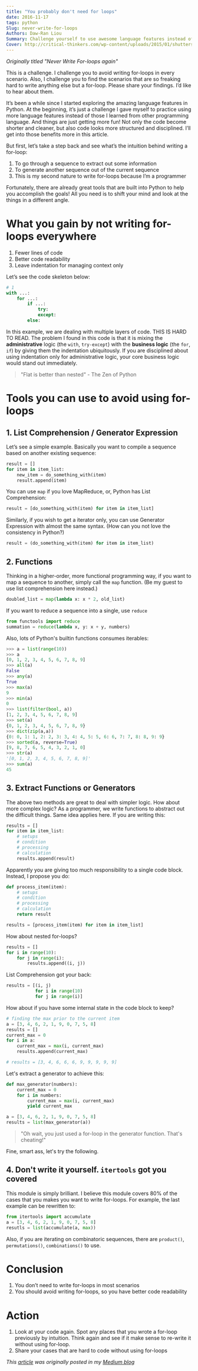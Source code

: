 ```yaml
---
title: "You probably don't need for loops"
date: 2016-11-17
tags: python
Slug: never-write-for-loops
Authors: Daw-Ran Liou
Summary: Challenge yourself to use awesome language features instead of for-loops
Cover: http://critical-thinkers.com/wp-content/uploads/2015/01/shutterstock_208347706.jpg
---
```


_Originally titled "Never Write For-loops again"_

This is a challenge. I challenge you to avoid writing for-loops in every scenario.
Also, I challenge you to find the scenarios that are so freaking hard to write
anything else but a for-loop. Please share your findings. I’d like to hear about
them.

It’s been a while since I started exploring the amazing language features in
Python. At the beginning, it’s just a challenge I gave myself to practice using
more language features instead of those I learned from other programming
language. And things are just getting more fun! Not only the code become shorter
and cleaner, but also code looks more structured and disciplined. I’ll get into
those benefits more in this article.

But first, let’s take a step back and see what’s the intuition behind writing a
for-loop:

1. To go through a sequence to extract out some information
1. To generate another sequence out of the current sequence
1. This is my second nature to write for-loops because I’m a programmer

Fortunately, there are already great tools that are built into Python to help
you accomplish the goals! All you need is to shift your mind and look at the
things in a different angle.

# What you gain by not writing for-loops everywhere
1. Fewer lines of code
1. Better code readability
1. Leave indentation for managing context only

Let’s see the code skeleton below:

```Python
# 1
with ...:
    for ...:
        if ...:
            try:
            except:
        else:
```

In this example, we are dealing with multiple layers of code. THIS IS HARD TO
READ. The problem I found in this code is that it is mixing the
__administrative__ logic (the `with`, `try-except`) with the __business logic__
(the `for`, `if`) by giving them the indentation ubiquitously. If you are
disciplined about using indentation only for administrative logic, your core
business logic would stand out immediately.

> "Flat is better than nested" - The Zen of Python

# Tools you can use to avoid using for-loops

## 1. List Comprehension / Generator Expression

Let’s see a simple example. Basically you want to compile a sequence based on
another existing sequence:

```Python
result = []
for item in item_list:
    new_item = do_something_with(item)
    result.append(item)
```

You can use `map` if you love MapReduce, or, Python has List Comprehension:

```Python
result = [do_something_with(item) for item in item_list]
```

Similarly, if you wish to get a iterator only, you can use Generator Expression
with almost the same syntax. (How can you not love the consistency in Python?)

```Python
result = (do_something_with(item) for item in item_list)
```

## 2. Functions
Thinking in a higher-order, more functional programming way, if you want to map
a sequence to another, simply call the `map` function. (Be my guest to use list
comprehension here instead.)

```Python
doubled_list = map(lambda x: x * 2, old_list)
```

If you want to reduce a sequence into a single, use `reduce`

```Python
from functools import reduce
summation = reduce(lambda x, y: x + y, numbers)
```

Also, lots of Python's builtin functions consumes iterables:

```Python
>>> a = list(range(10))
>>> a
[0, 1, 2, 3, 4, 5, 6, 7, 8, 9]
>>> all(a)
False
>>> any(a)
True
>>> max(a)
9
>>> min(a)
0
>>> list(filter(bool, a))
[1, 2, 3, 4, 5, 6, 7, 8, 9]
>>> set(a)
{0, 1, 2, 3, 4, 5, 6, 7, 8, 9}
>>> dict(zip(a,a))
{0: 0, 1: 1, 2: 2, 3: 3, 4: 4, 5: 5, 6: 6, 7: 7, 8: 8, 9: 9}
>>> sorted(a, reverse=True)
[9, 8, 7, 6, 5, 4, 3, 2, 1, 0]
>>> str(a)
'[0, 1, 2, 3, 4, 5, 6, 7, 8, 9]'
>>> sum(a)
45
```

## 3. Extract Functions or Generators
The above two methods are great to deal with simpler logic. How about more
complex logic? As a programmer, we write functions to abstract out the difficult
things. Same idea applies here. If you are writing this:

```Python
results = []
for item in item_list:
    # setups
    # condition
    # processing
    # calculation
    results.append(result)
```

Apparently you are giving too much responsibility to a single code block.
Instead, I propose you do:

```Python
def process_item(item):
    # setups
    # condition
    # processing
    # calculation
    return result

results = [process_item(item) for item in item_list]
```

How about nested for-loops?

```Python
results = []
for i in range(10):
    for j in range(i):
        results.append((i, j))
```

List Comprehension got your back:

```Python
results = [(i, j)
           for i in range(10)
           for j in range(i)]
```

How about if you have some internal state in the code block to
keep?

```Python
# finding the max prior to the current item
a = [3, 4, 6, 2, 1, 9, 0, 7, 5, 8]
results = []
current_max = 0
for i in a:
    current_max = max(i, current_max)
    results.append(current_max)

# results = [3, 4, 6, 6, 6, 9, 9, 9, 9, 9]
```

Let's extract a generator to achieve this:

```Python
def max_generator(numbers):
    current_max = 0
    for i in numbers:
        current_max = max(i, current_max)
        yield current_max

a = [3, 4, 6, 2, 1, 9, 0, 7, 5, 8]
results = list(max_generator(a))
```

> "Oh wait, you just used a for-loop in the generator function. That's cheating!"

Fine, smart ass, let's try the following.

## 4. Don't write it yourself. `itertools` got you covered

This module is simply brilliant. I believe this module covers 80% of the cases
that you makes you want to write for-loops. For example, the last example can be
rewritten to:

```Python
from itertools import accumulate
a = [3, 4, 6, 2, 1, 9, 0, 7, 5, 8]
resutls = list(accumulate(a, max))
```

Also, if you are iterating on combinatoric sequences, there are `product()`, 
`permutations()`, `combinations()` to use.

# Conclusion

1. You don’t need to write for-loops in most scenarios
1. You should avoid writing for-loops, so you have better code readability

# Action

1. Look at your code again. Spot any places that you wrote a for-loop previously
by intuition. Think again and see if it make sense to re-write it without using
for-loop.
1. Share your cases that are hard to code without using for-loops

_This [article](https://medium.com/@dawran6/never-write-for-loops-again-91a5a4c84baf) was originally posted in my [Medium blog](https://medium.com/@dawran6)_
